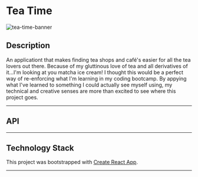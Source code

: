 # Tea Time

![tea-time-banner](https://user-images.githubusercontent.com/21699614/158962866-e30b9725-4c1e-4a71-a209-2383ef4d340b.png)

## Description

An applicationt that makes finding tea shops and café's easier for all the tea lovers out there. Because of my gluttinous love of tea and all derivatives of it...I'm looking at you matcha ice cream! I thought this would be a perfect way of re-enforcing what I'm learning in my coding bootcamp. By appying what I've learned to something I could actually see myself using, my technical and creative senses are more than excited to see where this project goes.

---


## API

---

## Technology Stack

This project was bootstrapped with [Create React App](https://github.com/facebook/create-react-app).

---


